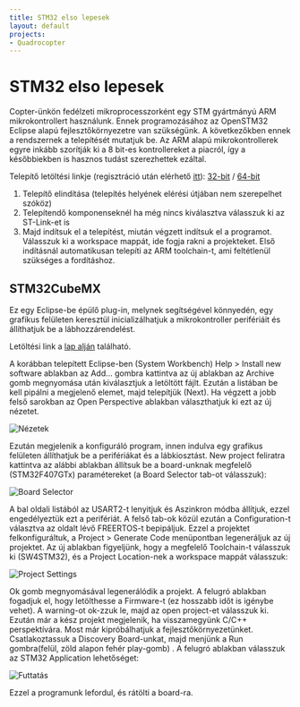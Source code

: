 ```yaml
---
title: STM32 elso lepesek
layout: default
projects:
- Quadrocopter
---
```

# STM32 elso lepesek

Copter-ünkön fedélzeti mikroprocesszorként egy STM gyártmányú ARM mikrokontrollert használunk. Ennek programozásához az OpenSTM32 Eclipse alapú fejlesztőkörnyezetre van szükségünk. A következőkben ennek a rendszernek a telepítését mutatjuk be. Az ARM alapú mikrokontrollerek egyre inkább szorítják ki a 8 bit-es kontrollereket a piacról, így a későbbiekben is hasznos tudást szerezhettek ezáltal.

Telepítő letöltési linkje (regisztráció után elérhető [itt](http://www.openstm32.org/Downloading+the+System+Workbench+for+STM32+installer?structure=Documentation)): [32-bit](http://www.ac6-tools.com/downloads/SW4STM32/install_sw4stm32_win_32bits-latest.exe) / [64-bit](http://www.ac6-tools.com/downloads/SW4STM32/install_sw4stm32_win_64bits-latest.exe)

1. Telepítő elindítása (telepítés helyének elérési útjában nem szerepelhet szóköz)
2. Telepítendő komponenseknél ha még nincs kiválasztva válasszuk ki az ST-Link-et is
3. Majd indítsuk el a telepítést, miután végzett indítsuk el a programot. Válasszuk ki a workspace mappát, ide fogja rakni a projekteket. Első indításnál automatikusan telepíti az ARM toolchain-t, ami feltétlenül szükséges a fordításhoz.

## STM32CubeMX

Ez egy Eclipse-be épülő plug-in, melynek segítségével könnyedén, egy grafikus felületen keresztül inicializálhatjuk a mikrokontroller perifériáit és állíthatjuk be a lábhozzárendelést.

Letöltési link a [lap alján](http://www.st.com/en/development-tools/stsw-stm32095.html) található.

A korábban telepített Eclipse-ben (System Workbench) Help > Install new software ablakban az Add... gombra kattintva az új ablakban az Archive gomb megnyomása után kiválasztjuk a letöltött fájlt. Ezután a listában be kell pipálni a megjelenő elemet, majd telepítjük (Next). Ha végzett a jobb felső sarokban az Open Perspective ablakban választhatjuk ki ezt az új nézetet.

![Nézetek](http://i.imgur.com/C9DwWRO.png)

Ezután megjelenik a konfiguráló program, innen indulva egy grafikus felületen állíthatjuk be a perifériákat és a lábkiosztást. New project feliratra kattintva az alábbi ablakban állítsuk be a board-unknak megfelelő (STM32F407GTx) paramétereket (a Board Selector tab-ot válasszuk):

![Board Selector](http://i.imgur.com/uty6w9u.png)

A bal oldali listából az USART2-t lenyitjuk és Aszinkron módba állítjuk, ezzel engedélyeztük ezt a perifériát. A felső tab-ok közül ezután a Configuration-t választva az oldalt lévő FREERTOS-t bepipáljuk. Ezzel a projektet felkonfiguráltuk, a Project > Generate Code menüpontban legeneráljuk az új projektet. Az új ablakban figyeljünk, hogy a megfelelő Toolchain-t válasszuk ki (SW4STM32), és a Project Location-nek a workspace mappát válasszuk:

![Project Settings](http://i.imgur.com/2CFKaud.png)

Ok gomb megnyomásával legenerálódik a projekt. A felugró ablakban fogadjuk el, hogy letölthesse a Firmware-t (ez hosszabb időt is igénybe vehet). A warning-ot ok-zzuk le, majd az open project-et válasszuk ki. Ezután már a kész projekt megjelenik, ha visszamegyünk C/C++ perspektívára. Most már kipróbálhatjuk a fejlesztőkörnyezetünket. Csatlakoztassuk a Discovery Board-unkat, majd menjünk a Run gombra(felül, zöld alapon fehér play-gomb) . A felugró ablakban válasszuk az STM32 Application lehetőséget:

![Futtatás](http://i.imgur.com/qJ6Wji2.png)

Ezzel a programunk lefordul, és rátölti a board-ra.
